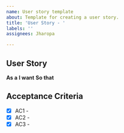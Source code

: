 ```yaml
---
name: User story template
about: Template for creating a user story.
title: 'User Story - '
labels: ''
assignees: Jharopa

---
```


## User Story
**As a**
**I want**
**So that**

## Acceptance Criteria
- [x] AC1 -
- [x] AC2 -
- [x] AC3 -
